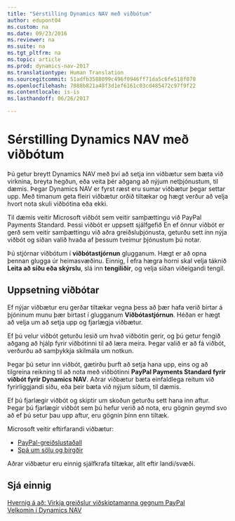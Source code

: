```yaml
---
title: "Sérstilling Dynamics NAV með viðbótum"
author: edupont04
ms.custom: na
ms.date: 09/23/2016
ms.reviewer: na
ms.suite: na
ms.tgt_pltfrm: na
ms.topic: article
ms.prod: dynamics-nav-2017
ms.translationtype: Human Translation
ms.sourcegitcommit: 51adfb3588099c496f0946ff71da5c6fe518f070
ms.openlocfilehash: 7088b821a48f3d1ef6161c03cd485472c97f9f22
ms.contentlocale: is-is
ms.lasthandoff: 06/26/2017

---
```


# <a name="customizing-dynamics-nav-using-extensions"></a>Sérstilling Dynamics NAV með viðbótum
Þú getur breytt Dynamics NAV með því að setja inn viðbætur sem bæta við virknina, breyta hegðun, eða veita þér aðgang að nýjum netþjónustum, til dæmis.
Þegar Dynamics NAV er fyrst ræst eru sumar viðbætur þegar settar upp. Með tímanum geta fleiri viðbætur orðið tiltækar og hægt verður að velja hvort nota skuli viðbótina eða ekki.

Til dæmis veitir Microsoft viðbót sem veitir samþættingu við PayPal Payments Standard. Þessi viðbót er uppsett sjálfgefið
En ef önnur viðbót er gerð sem veitir samþættingu við aðra greiðsluþjónusta, geturðu sett inn nýja viðbót og síðan valið hvaða af þessum tveimur þjónustum þú notar.  

Þú stjórnar viðbótum í **viðbótastjórnun** glugganum. Hægt er að opna þennan glugga úr heimasvæðinu. Einnig, Í efra hægra horni skal velja táknið **Leita að síðu eða skýrslu**, slá inn **tengiliðir**, og velja síðan viðeigandi tengil.   

## <a name="installing-an-extension"></a>Uppsetning viðbótar
Ef nýjar viðbætur eru gerðar tiltækar vegna þess að þær hafa verið birtar á þjóninum munu þær birtast í glugganum **Viðbótastjórnun**. Héðan er hægt að velja um að setja upp og fjarlægja viðbætur.  

Ef þú velur viðbót geturðu lesið um hvað viðbótin gerir, og þú getur fengið aðgang að hjálp fyrir viðbótinni til að læra meira. Þegar valið er að fá viðbót, verðurðu að samþykkja skilmála um notkun.  

Þegar þú setur inn viðbót, gætirðu þurft að setja hana upp, eins og að tilgreina reikning til að nota með viðbótinni **PayPal Payments Standard fyrir viðbót fyrir Dynamics NAV**.
Aðrar viðbætur bæta einfaldlega reitum við fyrirliggjandi síðu, eða þeir bæta við nýjum síðum, til dæmis.   

Ef þú fjarlægir viðbót og skiptir um skoðun geturðu sett hana inn aftur. Þegar þú fjarlægir viðbót sem þú hefur verið að nota, eru gögnin geymd svo að ef þú setur þau upp aftur, eru gögnin þínn enn tiltæk.  

Microsoft veitir eftirfarandi viðbætur:  
- [PayPal-greiðslustaðall](ui-extensions-paypal-payments-standard.md)  
- [Spá um sölu og birgðir](ui-extensions-sales-forecast.md)  

Aðrar viðbætur eru einnig sjálfkrafa tiltækar, allt eftir landi/svæði.

## <a name="see-also"></a>Sjá einnig  
[Hvernig á að: Virkja greiðslur viðskiptamanna gegnum PayPal](sales-how-enable-customer-payments-paypal.md)  
[Velkomin í Dynamics NAV](across-get-started.md)  

